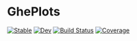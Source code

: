# GhePlots

[![Stable](https://img.shields.io/badge/docs-stable-blue.svg)](https://grahamedwards.github.io/GhePlots.jl/stable/)
[![Dev](https://img.shields.io/badge/docs-dev-blue.svg)](https://grahamedwards.github.io/GhePlots.jl/dev/)
[![Build Status](https://github.com/grahamedwards/GhePlots.jl/actions/workflows/CI.yml/badge.svg?branch=main)](https://github.com/grahamedwards/GhePlots.jl/actions/workflows/CI.yml?query=branch%3Amain)
[![Coverage](https://codecov.io/gh/grahamedwards/GhePlots.jl/branch/main/graph/badge.svg)](https://codecov.io/gh/grahamedwards/GhePlots.jl)
